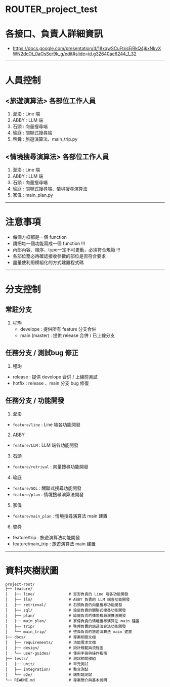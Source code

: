 # ROUTER_project_test

# 各接口、負責人詳細資訊
* https://docs.google.com/presentation/d/18xqwSCuFtxsEjBkQ4jkxNkvXWN2dcOt_0aOsSer9k_g/edit#slide=id.g32640ae6244_1_32

---

# 人員控制
## <旅遊演算法> 各部位工作人員
1. 澎澎 : Line 端
2. ABBY : LLM 端
3. 石頭 : 向量搜尋端
4. 瑜庭 : 關聯式搜尋端
5. 啓舜 : 旅遊演算法、main_trip.py

## <情境搜尋演算法> 各部位工作人員
1. 澎澎 : Line 端
2. ABBY : LLM 端
3. 石頭 : 向量搜尋端
4. 瑜庭 : 關聯式搜尋端、情境搜尋演算法
5. 家偉 : main_plan.py

---
# 注意事項
* 每個方框都是一個 function
* 請把每一個功能寫成一個 function !!!
* 內部內容、順序、type一定不可更動，必須符合規範 !!!
* 各部位務必再確認接收參數的部位是否符合要求
* 盡量使利用模組化的方式建置程式碼

---
# 分支控制
## 常駐分支
1. 程珣
   * develope : 提供所有 feature 分支合併
   * main (master) : 提供 release 合併 / 已上線分支

## 任務分支 / 測試bug 修正
1. 程珣
  * release : 提供 develope 合併 / 上線前測試
  * hotfix : release 、main 分支 bug 修復

## 任務分支 / 功能開發
1. 澎澎
  * `feature/line` : Line 端各功能開發
2. ABBY
  * `feature/LLM` : LLM 端各功能開發
3. 石頭
  * `feature/retrival` : 向量搜尋功能開發
4. 瑜庭
  * `feature/SQL` : 關聯式搜尋功能開發
  * `feature/plan` : 情境搜尋演算法開發
5. 家偉
  * `feature/main_plan` : 情境搜尋演算法 main 建置
6. 啓舜
  * feature/trip : 旅遊演算法功能開發
  * feature/main_trip : 旅遊演算法 main 建置

---
# 資料夾樹狀圖
```
project-root/
├── feature/
│   ├── line/               # 澎澎負責的 Line 端各功能開發
│   ├── llm/                # ABBY 負責的 LLM 端各功能開發
│   ├── retrieval/          # 石頭負責的向量搜尋功能開發
│   ├── sql/                # 瑜庭負責的關聯式搜尋功能開發
│   ├── plan/               # 瑜庭負責的情境搜尋演算法開發
│   ├── main_plan/          # 家偉負責的情境搜尋演算法 main 建置
│   ├── trip/               # 啓舜負責的旅遊演算法功能開發
│   └── main_trip/          # 啓舜負責的旅遊演算法 main 建置
├── docs/                   # 專案相關文檔
│   ├── requirements/       # 功能需求文檔
│   ├── design/             # 設計規範與流程圖
│   └── user-guides/        # 使用手冊與操作指南
├── tests/                  # 測試相關模組
│   ├── unit/               # 單元測試
│   ├── integration/        # 整合測試
│   └── e2e/                # 端對端測試
└── README.md               # 專案簡介與基本說明
```
